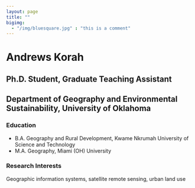 ```yaml
---
layout: page
title: ""
bigimg: 
  - "/img/bluesquare.jpg" : "this is a comment"
---
```


# Andrews Korah
## Ph.D. Student, Graduate Teaching Assistant
## Department of Geography and Environmental Sustainability, University of Oklahoma

### Education
- B.A. Geography and Rural Development, Kwame Nkrumah University of Science and Technology
- M.A. Geography, Miami (OH) University

### Research Interests
Geographic information systems, satellite remote sensing, urban land use
